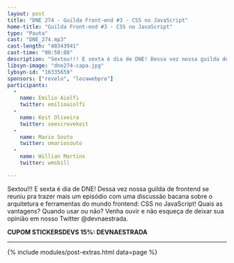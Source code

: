 ```yaml
---
layout: post
title: "DNE 274 - Guilda Front-end #3 - CSS no JavaScript"
home-title: "Guilda Front-end #3 - CSS no JavaScript"
type: "Pauta"
cast: "DNE_274.mp3"
cast-length: "48343941"
cast-time: "00:50:08"
description: "Sextou!!! E sexta é dia de DNE! Dessa vez nossa guilda de frontend se reuniu pra trazer mais um episódio com uma discussão bacana sobre o arquitetura e ferramentas do mundo frontend: CSS no JavaScript! Quais as vantagens? Quando usar ou não? Venha ouvir e não esqueça de deixar sua opinião em nosso Twitter @devnaestrada."
libsyn-image: "dne274-capa.jpg"
lybsyn-id: "16335659"
sponsors: ["revelo", "locawebpro"]
participants:
  -
    name: Emilio Aiolfi
    twitter: emilioaiolfi
  -
    name: Keit Oliveira
    twitter: seescrevekeit
  -
    name: Mario Souto
    twitter: omariosouto
  -
    name: Willian Martins
    twitter: wmsbill

---
```


Sextou!!! E sexta é dia de DNE! Dessa vez nossa guilda de frontend se reuniu pra trazer mais um episódio com uma discussão bacana sobre o arquitetura e ferramentas do mundo frontend: CSS no JavaScript! Quais as vantagens? Quando usar ou não? Venha ouvir e não esqueça de deixar sua opinião em nosso Twitter @devnaestrada.

<strong>CUPOM STICKERSDEVS 15%: DEVNAESTRADA</strong>

---

{% include modules/post-extras.html data=page %}
